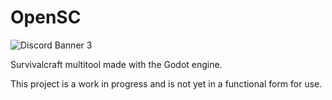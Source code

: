 # OpenSC
![Discord Banner 3](https://discordapp.com/api/guilds/811691246565195826/widget.png?style=banner3)

Survivalcraft multitool made with the Godot engine.

This project is a work in progress and is not yet in a functional form for use.


